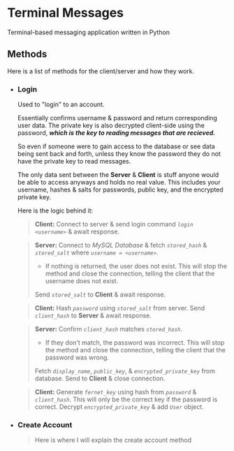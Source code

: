 # Terminal Messages

Terminal-based messaging application written in Python


## Methods

Here is a list of methods for the client/server and how they work.  

- ### Login

    Used to "login" to an account.  
    
    Essentially confirms username & password and return corresponding user data. The private key is also decrypted client-side using the password, ***which is the key to reading messages that are recieved.***  
    
    So even if someone were to gain access to the database or see data being sent back and forth, unless they know the password they do not have the private key to read messages.  

    The only data sent between the **Server** & **Client** is stuff anyone would be able to access anyways and holds no real value. This includes your username, hashes & salts for passwords, public key, and the encrypted private key.  

    Here is the logic behind it:

    > **Client:** Connect to server & send login command *` login <username> `* & await response.

    > **Server:** Connect to *MySQL Database* & fetch *`stored_hash`* & *`stored_salt`* where *`username = <username>`*.
    >- If nothing is returned, the user does not exist. This will stop the method and close the connection, telling the client that the username does not exist.  
    >  
    > Send *`stored_salt`* to **Client** & await response.

    > **Client:** Hash *`password`* using *`stored_salt`* from server. Send *`client_hash`* to **Server** & await response.

    > **Server:** Confirm *`client_hash`* matches *`stored_hash`*.
    >- If they don't match, the password was incorrect. This will stop the method and close the connection, telling the client that the password was wrong.  
    >  
    > Fetch *`display_name`*, *`public_key`*, & *`encrypted_private_key`* from database. Send to **Client** & close connection.

    > **Client:** Generate *`fernet_key`* using hash from *`password`* & *`client_hash`*. This will only be the correct key if the password is correct. Decrypt *`encrypted_private_key`* & add *`User`* object.

- ### Create Account

    > Here is where I will explain the create account method

